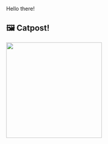 Hello there!



## 🖼️ Catpost!

<sub>
    <img src="https://cdn2.thecatapi.com/images/MTk0MzQ2Mw.jpg" height="256">
</sub>

